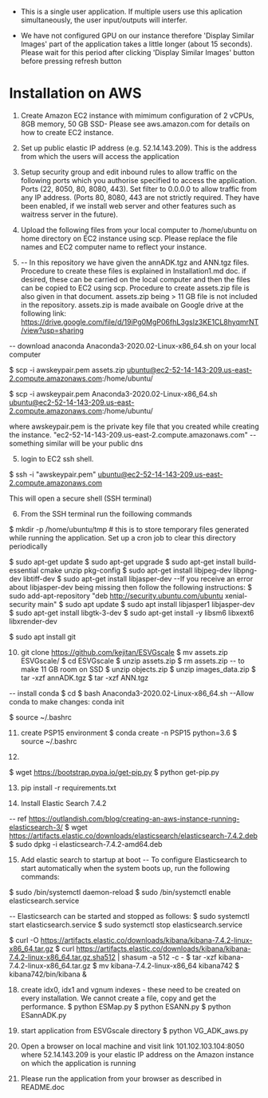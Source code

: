 
* This is a single user application. If multiple users use this aplication simultaneously, the user input/outputs will interfer.

* We have not configured GPU on our instance therefore 'Display Similar Images' part of the application takes a little longer (about 15 seconds). Please wait for this period after clicking 'Display Similar Images' button before pressing refresh button 

# Installation on AWS

1. Create Amazon EC2 instance with mimimum configuration of 2 vCPUs, 8GB memory, 50 GB SSD- Please see aws.amazon.com for details on how to create EC2 instance.

2. Set up public elastic IP address  (e.g. 52.14.143.209). This is the address from which the users will access the application

3. Setup security group and edit inbound rules to allow traffic on the following ports which you authorise specified to access the application. Ports (22, 8050, 80, 8080, 443). Set filter to 0.0.0.0 to allow traffic from any IP address. (Ports 80, 8080, 443 are not strictly required. They have been enabled, if we install web server and other features such as waitress server in the future). 

4. Upload the following files from your local computer to /home/ubuntu on home directory on EC2 instance using scp. Please replace the file names and EC2 computer name to reflect your instance. 

5. -- In this repository we have given the annADK.tgz and ANN.tgz files. Procedure to create these files is explained in Installation1.md doc. if desired, these can be carried on the local computer and then the files can be copied to EC2 using scp. Procedure to create assets.zip file is also given in that document. assets.zip being > 11 GB file is not included in the repository. assets.zip is made avaibale on Google drive at the following link:
https://drive.google.com/file/d/19iPg0MgP06fhL3gsIz3KE1CL8hyqmrNT/view?usp=sharing

-- download anaconda Anaconda3-2020.02-Linux-x86_64.sh on your local computer

$ scp -i awskeypair.pem assets.zip ubuntu@ec2-52-14-143-209.us-east-2.compute.amazonaws.com:/home/ubuntu/

$ scp -i awskeypair.pem Anaconda3-2020.02-Linux-x86_64.sh ubuntu@ec2-52-14-143-209.us-east-2.compute.amazonaws.com:/home/ubuntu/

where awskeypair.pem is the private key file that you created while creating the instance. "ec2-52-14-143-209.us-east-2.compute.amazonaws.com" -- something similar will be your public dns

5. login to EC2 ssh shell.

$ ssh -i "awskeypair.pem" ubuntu@ec2-52-14-143-209.us-east-2.compute.amazonaws.com

This will open a secure shell (SSH terminal)

6. From the SSH terminal run the foillowing commands

$ mkdir -p /home/ubuntu/tmp # this is to store temporary files generated while running the application.  Set up a cron job to clear this directory periodically

$ sudo apt-get update
$ sudo apt-get upgrade
$ sudo apt-get install build-essential cmake unzip pkg-config
$ sudo apt-get install libjpeg-dev libpng-dev libtiff-dev
$ sudo apt-get install libjasper-dev
--If you receive an error about libjasper-dev  being missing then follow the following instructions:
$ sudo add-apt-repository "deb http://security.ubuntu.com/ubuntu xenial-security main"
$ sudo apt update
$ sudo apt install libjasper1 libjasper-dev
$ sudo apt-get install libgtk-3-dev
$ sudo apt-get install -y libsm6 libxext6 libxrender-dev
 
$ sudo apt install git

10. git clone https://github.com/kejitan/ESVGscale
$ mv assets.zip ESVGscale/
$ cd ESVGscale
$ unzip assets.zip
$ rm assets.zip -- to make 11 GB room on SSD
$ unzip objects.zip
$ unzip images_data.zip
$ tar -xzf annADK.tgz
$ tar -xzf ANN.tgz

-- install conda 
$ cd
$ bash Anaconda3-2020.02-Linux-x86_64.sh
--Allow conda to make changes: conda init

$ source ~/.bashrc

11. create PSP15 environment
$ conda create -n PSP15 python=3.6
$ source ~/.bashrc

12. 
$ wget https://bootstrap.pypa.io/get-pip.py
$ python get-pip.py

13. pip install -r requirements.txt

14. Install Elastic Search 7.4.2

-- ref https://outlandish.com/blog/creating-an-aws-instance-running-elasticsearch-3/
$ wget https://artifacts.elastic.co/downloads/elasticsearch/elasticsearch-7.4.2.deb
$ sudo dpkg -i elasticsearch-7.4.2-amd64.deb

15. Add elastic search to startup at boot
-- To configure Elasticsearch to start automatically when the system boots up, run the following commands:

$ sudo /bin/systemctl daemon-reload
$ sudo /bin/systemctl enable elasticsearch.service

-- Elasticsearch can be started and stopped as follows:
$ sudo systemctl start elasticsearch.service
$ sudo systemctl stop elasticsearch.service

$ curl -O https://artifacts.elastic.co/downloads/kibana/kibana-7.4.2-linux-x86_64.tar.gz
$ curl https://artifacts.elastic.co/downloads/kibana/kibana-7.4.2-linux-x86_64.tar.gz.sha512 | shasum -a 512 -c - 
$ tar -xzf kibana-7.4.2-linux-x86_64.tar.gz
$ mv kibana-7.4.2-linux-x86_64 kibana742 
$ kibana742/bin/kibana &

18. create idx0, idx1 and vgnum indexes - these need to be created on every installation. We cannot create a file, copy and get the performance.
$ python ESMap.py
$ python ESANN.py
$ python ESannADK.py

19. start application from ESVGscale directory
$ python VG_ADK_aws.py

20. Open a browser on local machine and visit link 101.102.103.104:8050 where 52.14.143.209 is your elastic IP address on the Amazon instance on which the application is running

21. Please run the application from your browser as described in README.doc
